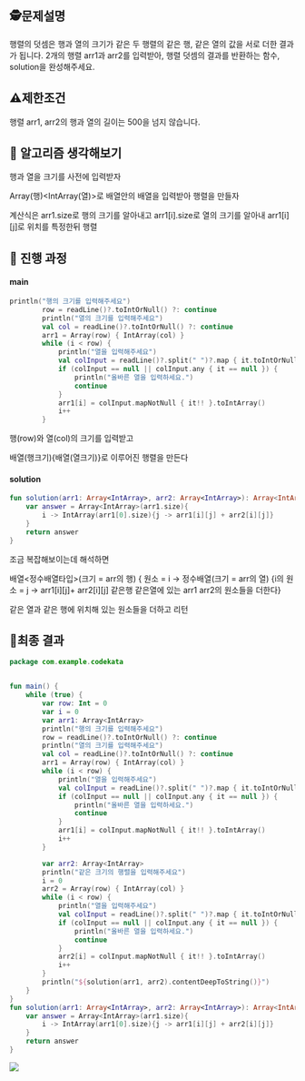 ## 🕵️문제설명
행렬의 덧셈은 행과 열의 크기가 같은 두 행렬의 같은 행, 같은 열의 값을 서로 더한 결과가 됩니다. 2개의 행렬 arr1과 arr2를 입력받아, 행렬 덧셈의 결과를 반환하는 함수, solution을 완성해주세요.

## ⚠️제한조건

행렬 arr1, arr2의 행과 열의 길이는 500을 넘지 않습니다.

## 🤔 알고리즘 생각해보기
행과 열을 크기를 사전에 입력받자

Array(행)<IntArray(열)>로 배열안의 배열을 입력받아 행렬을 만들자

계산식은 arr1.size로 행의 크기를 알아내고 arr1[i].size로 열의 크기를 알아내 arr1[i][j]로 위치를 특정한뒤 행렬


## 🔎 진행 과정

#### main

```kotlin
println("행의 크기를 입력해주세요")
        row = readLine()?.toIntOrNull() ?: continue
        println("열의 크기를 입력해주세요")
        val col = readLine()?.toIntOrNull() ?: continue
        arr1 = Array(row) { IntArray(col) }
        while (i < row) {
            println("열을 입력해주세요")
            val colInput = readLine()?.split(" ")?.map { it.toIntOrNull() }
            if (colInput == null || colInput.any { it == null }) {
                println("올바른 열을 입력하세요.")
                continue
            }
            arr1[i] = colInput.mapNotNull { it!! }.toIntArray()
            i++
        }
```
행(row)와 열(col)의 크기를 입력받고

배열(행크기){배열(열크기)}로 이루어진 행렬을 만든다

#### solution
```kotlin
fun solution(arr1: Array<IntArray>, arr2: Array<IntArray>): Array<IntArray> {
    var answer = Array<IntArray>(arr1.size){
        i -> IntArray(arr1[0].size){j -> arr1[i][j] + arr2[i][j]}
    }
    return answer
}
```
조금 복잡해보이는데 해석하면

배열<정수배열타입>(크기 = arr의 행) { 원소 = i -> 정수배열(크기 = arr의 열) {i의 원소 = j -> arr1[i][j]+ arr2[i][j] 같은행 같은열에 있는 arr1 arr2의 원소들을 더한다}

같은 열과 같은 행에 위치해 있는 원소들을 더하고 리턴

## 📌최종 결과
```kotlin
package com.example.codekata


fun main() {
    while (true) {
        var row: Int = 0
        var i = 0
        var arr1: Array<IntArray>
        println("행의 크기를 입력해주세요")
        row = readLine()?.toIntOrNull() ?: continue
        println("열의 크기를 입력해주세요")
        val col = readLine()?.toIntOrNull() ?: continue
        arr1 = Array(row) { IntArray(col) }
        while (i < row) {
            println("열을 입력해주세요")
            val colInput = readLine()?.split(" ")?.map { it.toIntOrNull() }
            if (colInput == null || colInput.any { it == null }) {
                println("올바른 열을 입력하세요.")
                continue
            }
            arr1[i] = colInput.mapNotNull { it!! }.toIntArray()
            i++
        }

        var arr2: Array<IntArray>
        println("같은 크기의 행렬을 입력해주세요")
        i = 0
        arr2 = Array(row) { IntArray(col) }
        while (i < row) {
            println("열을 입력해주세요")
            val colInput = readLine()?.split(" ")?.map { it.toIntOrNull() }
            if (colInput == null || colInput.any { it == null }) {
                println("올바른 열을 입력하세요.")
                continue
            }
            arr2[i] = colInput.mapNotNull { it!! }.toIntArray()
            i++
        }
        println("${solution(arr1, arr2).contentDeepToString()}")
    }
}
fun solution(arr1: Array<IntArray>, arr2: Array<IntArray>): Array<IntArray> {
    var answer = Array<IntArray>(arr1.size){
        i -> IntArray(arr1[0].size){j -> arr1[i][j] + arr2[i][j]}
    }
    return answer
}
```
![](https://velog.velcdn.com/images/guysang/post/ff34c90e-223b-46f5-9828-4f357d284a1f/image.png)
